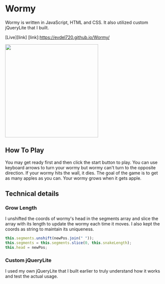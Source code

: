# Wormy
  Wormy is written in JavaScript, HTML and CSS.
  It also utilized custom jQueryLite that I built.

  [Live][link]
  [link]:https://evdel720.github.io/Wormy/

  <img src="http://res.cloudinary.com/wkdal720/image/upload/v1474137956/wormy_mqk4wa.png" style="width: 300px;height: auto"/>

## How To Play
  You may get ready first and then click the start button to play. You can use keyboard arrows to turn your wormy but wormy can't turn to the opposite direction. If your wormy hits the wall, it dies. The goal of the game is to get as many apples as you can. Your wormy grows when it gets apple.

## Technical details

### Grow Length
  I unshifted the coords of wormy's head in the segments array and slice the array with its length to update the wormy each time it moves. I also kept the coords as string to maintain its uniqueness.
  ```javascript
  this.segments.unshift(newPos.join(" "));
  this.segments = this.segments.slice(0, this.snakeLength);
  this.head = newPos;
  ```

### Custom jQueryLite
  I used my own jQueryLite that I built earlier to truly understand how it works and test the actual usage.
